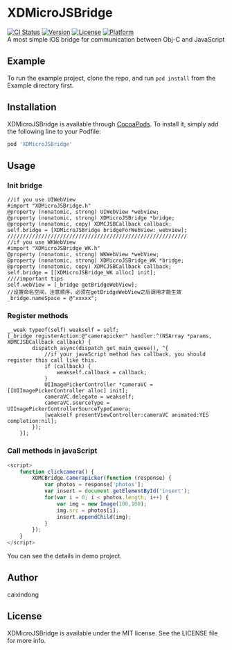 # XDMicroJSBridge

[![CI Status](http://img.shields.io/travis/458770054@qq.com/XDMicroJSBridge.svg?style=flat)](https://travis-ci.org/458770054@qq.com/XDMicroJSBridge)
[![Version](https://img.shields.io/cocoapods/v/XDMicroJSBridge.svg?style=flat)](http://cocoapods.org/pods/XDMicroJSBridge)
[![License](https://img.shields.io/cocoapods/l/XDMicroJSBridge.svg?style=flat)](http://cocoapods.org/pods/XDMicroJSBridge)
[![Platform](https://img.shields.io/cocoapods/p/XDMicroJSBridge.svg?style=flat)](http://cocoapods.org/pods/XDMicroJSBridge)                        
A most simple iOS bridge for communication between Obj-C and JavaScript
## Example

To run the example project, clone the repo, and run `pod install` from the Example directory first.

## Installation

XDMicroJSBridge is available through [CocoaPods](http://cocoapods.org). To install
it, simply add the following line to your Podfile:

```ruby
pod 'XDMicroJSBridge'
```

## Usage
### Init bridge
```objC
//if you use UIWebView
#import "XDMicroJSBridge.h"
@property (nonatomic, strong) UIWebView *webview;
@property (nonatomic, strong) XDMicroJSBridge *bridge;
@property (nonatomic, copy) XDMCJSBCallback callback;
self.bridge = [XDMicroJSBridge bridgeForWebView:_webview];
//////////////////////////////////////////////////////////
//if you use WKWebView
#import "XDMicroJSBridge_WK.h"
@property (nonatomic, strong) WKWebView *webView;
@property (nonatomic, strong) XDMicroJSBridge_WK *bridge;
@property (nonatomic, copy) XDMCJSBCallback callback;
self.bridge = [[XDMicroJSBridge_WK alloc] init];
////important tips
self.webView = [_bridge getBridgeWebView];
//设置命名空间，注意顺序，必须在getBridgeWebView之后调用才能生效
_bridge.nameSpace = @"xxxxx";
```
### Register methods
```objC
__weak typeof(self) weakself = self;
[_bridge registerAction:@"camerapicker" handler:^(NSArray *params, XDMCJSBCallback callback) {
        dispatch_async(dispatch_get_main_queue(), ^{
            //if your javaScript method has callback, you should register this call like this.
            if (callback) {
                weakself.callback = callback;
            }
            UIImagePickerController *cameraVC = [[UIImagePickerController alloc] init];
            cameraVC.delegate = weakself;
            cameraVC.sourceType = UIImagePickerControllerSourceTypeCamera;
            [weakself presentViewController:cameraVC animated:YES completion:nil];
        });
    }];
```
### Call methods in javaScript
```javaScript
<script>
    function clickcamera() {
        XDMCBridge.camerapicker(function (response) {
            var photos = response['photos'];
            var insert = document.getElementById('insert');
            for(var i = 0; i < photos.length; i++) {
                var img = new Image(100,100);
                img.src = photos[i];
                insert.appendChild(img);
            }
        });
    }
</script>
```
You can see the details in demo project.
## Author

caixindong

## License

XDMicroJSBridge is available under the MIT license. See the LICENSE file for more info.
